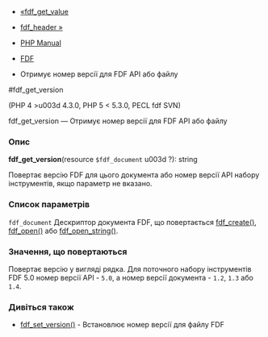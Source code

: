 - [«fdf_get_value](function.fdf-get-value.md)
- [fdf_header »](function.fdf-header.md)

- [PHP Manual](index.md)
- [FDF](ref.fdf.md)
- Отримує номер версії для FDF API або файлу

#fdf_get_version

(PHP 4 \>u003d 4.3.0, PHP 5 \< 5.3.0, PECL fdf SVN)

fdf_get_version — Отримує номер версії для FDF API або файлу

### Опис

**fdf_get_version**(resource `$fdf_document` u003d ?): string

Повертає версію FDF для цього документа або номер версії API набору
інструментів, якщо параметр не вказано.

### Список параметрів

`fdf_document`
Дескриптор документа FDF, що повертається
[fdf_create()](function.fdf-create.md),
[fdf_open()](function.fdf-open.md) або
[fdf_open_string()](function.fdf-open-string.md).

### Значення, що повертаються

Повертає версію у вигляді рядка. Для поточного набору інструментів FDF
5.0 номер версії API - `5.0`, а номер версії документа - `1.2`, `1.3`
або `1.4`.

### Дивіться також

- [fdf_set_version()](function.fdf-set-version.md) - Встановлює
номер версії для файлу FDF
